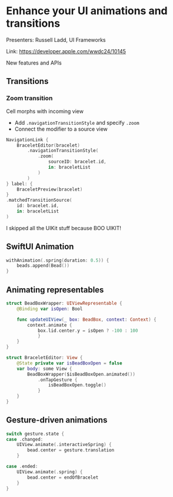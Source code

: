 # Enhance your UI animations and transitions

Presenters: Russell Ladd, UI Frameworks

Link: https://developer.apple.com/wwdc24/10145

New features and APIs

## Transitions

### Zoom transition

Cell morphs with incoming view
- Add `.navigationTransitionStyle` and specify `.zoom`
- Connect the modifier to a source view

```swift
NavigationLink {
    BraceletEditor(bracelet)
        .navigationTransitionStyle(
            .zoom(
                sourceID: bracelet.id,
                in: braceletList
            )
        )
} label: {
    BraceletPreview(bracelet)
}
.matchedTransitionSource(
    id: bracelet.id,
    in: braceletList
)
```

I skipped all the UIKit stuff because BOO UIKIT!

## SwiftUI Animation

```swift
withAnimation(.spring(duration: 0.5)) {
    beads.append(Bead())
}
```

## Animating representables

```swift
struct BeadBoxWrapper: UIViewRepresentable {
    @Binding var isOpen: Bool

    func updateUIView(_ box: BeadBox, context: Context) {
        context.animate {
            box.lid.center.y = isOpen ? -100 : 100
		    }
    }
}

struct BraceletEditor: View {
    @State private var isBeadBoxOpen = false
    var body: some View {
        BeadBoxWrapper($isBeadBoxOpen.animated())
            .onTapGesture {
                isBeadBoxOpen.toggle()
            }
    }
}
```

## Gesture-driven animations

```swift
switch gesture.state {
case .changed:
    UIView.animate(.interactiveSpring) {
        bead.center = gesture.translation
    }

case .ended:
    UIView.animate(.spring) {
        bead.center = endOfBracelet
    }
}
```
